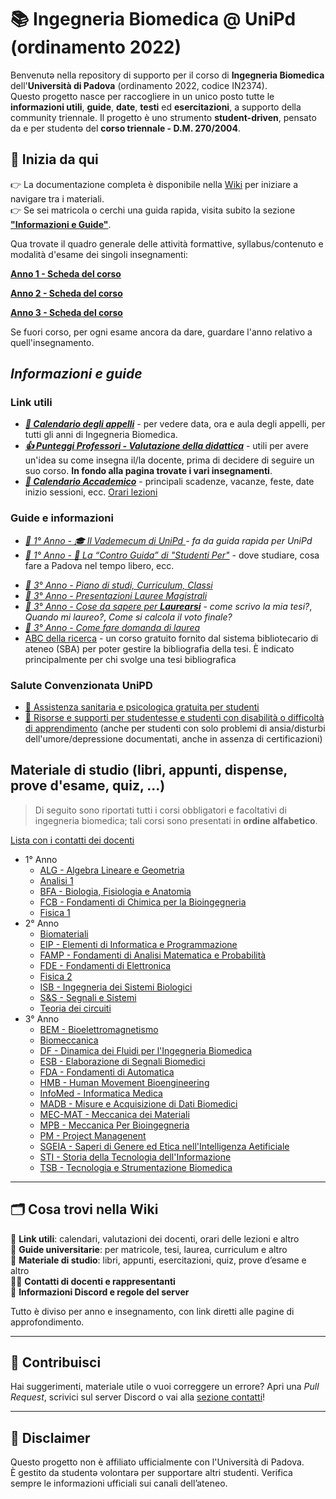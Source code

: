 # 📚 Ingegneria Biomedica @ UniPd (ordinamento 2022)

Benvenutə nella repository di supporto per il corso di **Ingegneria Biomedica** dell'**Università di Padova** (ordinamento 2022, codice IN2374).  
Questo progetto nasce per raccogliere in un unico posto tutte le **informazioni utili**, **guide**, **date**, **testi** ed **esercitazioni**, a supporto della community triennale.
Il progetto è uno strumento **student-driven**, pensato da e per studentə del **corso triennale - D.M. 270/2004**.

## 🚀 Inizia da qui

👉 La documentazione completa è disponibile nella [Wiki](https://github.com/artaeun/IBM-UniPD/wiki) per iniziare a navigare tra i materiali.  
👉 Se sei matricola o cerchi una guida rapida, visita subito la sezione [**"Informazioni e Guide"**](https://github.com/artaeun/IBM-UniPD/wiki#informazioni-e-guide).


Qua trovate il quadro generale delle attività formattive, syllabus/contenuto e modalità d'esame dei singoli insegnamenti:

[**Anno 1 - Scheda del corso**](https://didattica.unipd.it/off/2024/LT/IN/IN2374)

[**Anno 2 - Scheda del corso**](https://didattica.unipd.it/off/2023/LT/IN/IN2374)

[**Anno 3 - Scheda del corso**](https://didattica.unipd.it/off/2022/LT/IN/IN2374)

Se fuori corso, per ogni esame ancora da dare, guardare l'anno relativo a quell'insegnamento.




## *Informazioni e guide*
### Link utili

- ***[📅 Calendario degli appelli](https://www.dei.unipd.it/esami)*** - per vedere data, ora e aula degli appelli, per tutti gli anni di Ingegneria Biomedica.
- ***[👍 Punteggi Professori - Valutazione della didattica](https://opinionistudenti.didattica.unipd.it/it/public/opinione/2023/IN/IN2374/PD)*** - utili per avere un'idea su come insegna il/la docente, prima di decidere di seguire un suo corso. **In fondo alla pagina trovate i vari insegnamenti**.
- ***[📆 Calendario Accademico](https://www.unipd.it/scadenze-calendario-accademico)*** - principali scadenze, vacanze, feste, date inizio sessioni, ecc.
[Orari lezioni](https://agendastudentiunipd.easystaff.it/)

### Guide e informazioni

- *[🌱 1° Anno - 🎓 Il Vademecum di UniPd ](https://www.spgi.unipd.it/didattica/guida-rapida-studenti)- fa da guida rapida per UniPd* 
- *[🌱 1° Anno - 📕 La “Contro Guida” di "Studenti Per"](http://controguida.udupadova.it/)* - dove studiare, cosa fare a Padova nel tempo libero, ecc.
<!-- - [🚧🌳 2° Anno 🚧]-->
- *[🍂 3° Anno - Piano di studi, Curriculum, Classi](/Dati/Guide/Curriculum_e_Classi.md)*
- *[🍂 3° Anno - Presentazioni Lauree Magistrali](https://www.dei.unipd.it/node/1653)*
- *[🍂 3° Anno - Cose da sapere per **Laurearsi**](https://stem.elearning.unipd.it/mod/book/view.php?id=234&chapterid=46)* - *come scrivo la mia tesi?*, *Quando mi laureo?*, *Come si calcola il voto finale?*
- *[🍂 3° Anno - Come fare domanda di laurea](https://www.unipd.it/laurearsi)*
- [ABC della ricerca](https://biblio.unipd.it/usa-le-biblioteche/laboratori-formazione/laboratorio-abc-ricerca) - un corso gratuito fornito dal sistema bibliotecario di ateneo (SBA) per poter gestire la bibliografia della tesi. È indicato principalmente per chi svolge una tesi bibliografica

###  Salute Convenzionata UniPD
- [💊 Assistenza sanitaria e psicologica gratuita per studenti](https://www.unipd.it/assistenza-sanitaria)
- [🎐 Risorse e supporti per studentesse e studenti con disabilità o difficoltà di apprendimento](https://www.unipd.it/risorse-supporti-studenti-disabilita-difficolta-apprendimento) (anche per studenti con solo problemi di ansia/disturbi dell'umore/depressione documentati, anche in assenza di certificazioni)

## Materiale di studio (libri, appunti, dispense, prove d'esame, quiz, ...)
> Di seguito sono riportati tutti i corsi obbligatori e facoltativi di ingegneria biomedica; tali corsi sono presentati in **ordine alfabetico**.

[Lista con i contatti dei docenti](/Dati/Altro/contatti_insegnanti.md)

- 1° Anno
  - [ALG - Algebra Lineare e Geometria](/Dati/Studio/I_Anno/ALG/README.md)
  - [Analisi 1](/Dati/Studio/I_Anno/AM1/README.md)
  - [BFA - Biologia, Fisiologia e Anatomia](/Dati/Studio/I_Anno/BFA/README.md)
  - [FCB - Fondamenti di Chimica per la Bioingegneria](/Dati/Studio/I_Anno/FCB/README.md)
  - [Fisica 1](/Dati/Studio/I_Anno/F1/README.md)
- 2° Anno
  - [Biomateriali](/Dati/Studio/II_anno/Biomateriali)
  - [EIP - Elementi di Informatica e Programmazione](/Dati/Studio/II_anno/EIP/README.md)
  - [FAMP - Fondamenti di Analisi Matematica e Probabilità](/Dati/Studio/II_anno/FAMP/README.md)
  - [FDE - Fondamenti di Elettronica](/Dati/Studio/II_anno/FDE/README.md)
  - [Fisica 2](/Dati/Studio/II_anno/F2/README.md)
  - [ISB - Ingegneria dei Sistemi Biologici](/Dati/Studio/II_anno/ISB/README.md)
  - [S&S - Segnali e Sistemi](/Dati/Studio/II_anno/S&S/README.md)
  - [Teoria dei circuiti](/Dati/Studio/II_anno/TDC/README.md)
- 3° Anno
  - [BEM - Bioelettromagnetismo](/Dati/Studio/III_Anno/BEM/README.md)
  - [Biomeccanica](Dati/Studio/III_Anno/Biomeccanica/README.md)
  - [DF - Dinamica dei Fluidi per l'Ingegneria Biomedica](/Dati/Studio/III_Anno/DF/README.md)
  - [ESB - Elaborazione di Segnali Biomedici](/Dati/Studio/III_Anno/ESB/README.md)
  - [FDA - Fondamenti di Automatica](/Dati/Studio/III_Anno/FDA/README.md)
  - [HMB - Human Movement Bioengineering](/Dati/Studio/III_Anno/HMB/README.md)
  - [InfoMed - Informatica Medica](/Dati/Studio/III_Anno/InfoMed/README.md)
  - [MADB - Misure e Acquisizione di Dati Biomedici](/Dati/Studio/III_Anno/MADB/README.md)
  - [MEC-MAT - Meccanica dei Materiali](/Dati/Studio/III_Anno/MEC-MAT/README.md)
  - [MPB - Meccanica Per Bioingegneria](/Dati/Studio/III_Anno/MPB/README.md)
  - [PM - Project Managenent](/Dati/Studio/III_Anno/PM/README.md)
  - [SGEIA - Saperi di Genere ed Etica nell'Intelligenza Aetificiale](/Dati/Studio/III_Anno/SGEIA/README.md)
  - [STI - Storia della Tecnologia dell'Informazione](/Dati/Studio/III_Anno/STI/README.md)
  - [TSB - Tecnologia e Strumentazione Biomedica](/Dati/Studio/III_Anno/TSB/README.md)

---

## 🗂 Cosa trovi nella Wiki

🔗 **Link utili**: calendari, valutazioni dei docenti, orari delle lezioni e altro  
📝 **Guide universitarie**: per matricole, tesi, laurea, curriculum e altro  
📖 **Materiale di studio**: libri, appunti, esercitazioni, quiz, prove d’esame e altro  
🧑‍🏫 **Contatti di docenti e rappresentanti**  
💬 **Informazioni Discord e regole del server**  

Tutto è diviso per anno e insegnamento, con link diretti alle pagine di approfondimento.

---

## 🤝 Contribuisci

Hai suggerimenti, materiale utile o vuoi correggere un errore? Apri una _Pull Request_, scrivici sul server Discord o vai alla [sezione contatti](https://github.com/artaeun/IBM-UniPD/wiki/%F0%9F%93%A2-Contatti-per-assistenza)!

---

## 📢 Disclaimer

Questo progetto non è affiliato ufficialmente con l'Università di Padova.  
È gestito da studentə volontarə per supportare altri studenti. Verifica sempre le informazioni ufficiali sui canali dell’ateneo.

